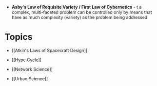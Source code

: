 * **Asby's Law of Requisite Variety / First Law of Cybernetics** - t a complex, multi-faceted problem can be controlled only by means that have as much complexity (variety) as the problem being addressed

# Topics
* [[Atkin's Laws of Spacecraft Design]] 

* [[Hype Cycle]]

* [[Network Science]]
* [[Urban Science]]
